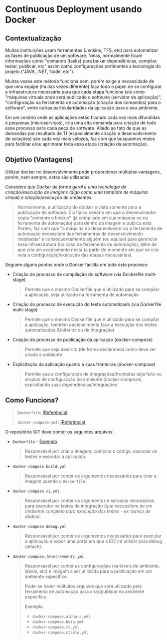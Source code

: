 # Continuous Deployment usando Docker


## Contextualização

Muitas instituições usam ferramentas (Jenkins, TFS, etc) para automatizar as fases de publicação de um software. Nelas, normalmente ficam informações como "comando (tasks) para baixar dependências, compilar, testar, publicar, etc" assim como configurações pertinentes a tecnologia do projeto ("JAVA, .NET, Node, etc").

Muitas vezes este método funciona bem, porém exige a necessidade de que uma equipe (muitas vezes diferente) faça todo o papel de se configurar a infraestrutura necessária para que cada etapa funcione tais como "máquinas virtuais onde será publicado o software (servidor de aplicação)", "configuração na ferramenta de automação (criação dos comandos) para o software", entre outras particularidades da aplicação para o seu ambiente.

Em um cenário onde as aplicações estão ficando cada vez mais difundidas e pequenas (microserviços), cria uma alta demanda para criação de todo esse processo para cada peça de software. Aliado ao fato de que as demandas por resultado de TI (especialmente criação e desenvolvimento de soluções) são cada vez mais velozes, faz com que busquemos meios para facilitar e/ou aprimorar toda essa etapa (criação da automação).


## Objetivo (Vantagens)

Utilizar docker no desenvolvimento pode proporcionar múltiplas vantagens, porém, nem sempre, estas são utilizadas.

_Considere que Docker de forma geral é uma tecnologia de criação/execução de imagens (algo como uma template de máquina virtual) e criação/execução de ambientes._

> Normalmente, a utilização do docker é vista somente para a publicação do software. É o típico cenário em que o desenvolvedor copia "somente o binário" (já compilado em sua máquina ou na ferramenta de automação) para dentro da imagem e publica esta. Porém, faz com que "a máquina do desenvolvedor ou a ferramenta de automação necessitem das ferramentas de desenvolvimento instaladas" e consequentemente alguém (ou equipe) para gerenciar essa infraestrutura (no caso da ferramenta de automação), além de que cria um acoplamento nesta (a partir do momento em que se cria nela a configuração/execução das etapas necessárias).

Seguem alguns pontos onde o Docker facilita em todo este processo:
- Criação do processo de compilação do software (via Dockerfile multi-stage)
  > Permite que o mesmo Dockerfile que é utilizado para se compilar a aplicação, seja utilizado na ferramenta de automação
- Criação do processo de execução do teste automatizado (via Dockerfile multi-stage)
  > Permite que o mesmo Dockerfile que é utilizado para se compilar a aplicação, também opcionalmente faça a execução dos testes automatizados (Unitários ou de Integração) 
- Criação do processo de publicação da aplicação (docker-compose)
  > Permite que seja descrito (de forma declarativa) como deve ser criado o ambiente
- Explicitação da aplicação quanto a suas fronteiras (docker-compose)
  > Permite que a configuração de integrações/fronteiras seja feito no arquivo de configuração do ambiente (docker-compose), explicitando suas dependências/integrações


## Como Funciona?

> `Dockerfile`: [(Referência)](https://docs.docker.com/engine/reference/builder/)
>
> `docker-compose.yml`: [(Referência)](https://docs.docker.com/compose/compose-file/)

O repositório GIT deve conter os seguintes arquivos:
- `Dockerfile` - [Exemplo](./dockerfile.md)
  > Responsável por criar a imagem, compilar o código, executar os testes e executar a aplicação.
- `docker-compose.build.yml`
  > Responsável por conter os argumentos necessários para criar a imagem usando o `Dockerfile`.
- `docker-compose.ci.yml`
  > Responsável por conter os argumentos e serviços necessários para executar os testes de integração _(que necessitam de um ambiente completo para execução dos testes - ex: banco de dados)_.
- `docker-compose.debug.yml`
  > Responsável por conter os argumentos necessários para executar a aplicação e expor uma porta em que a IDE irá utilizar para debug (attach).
- _`docker-compose.{environment}.yml`_
  > Responsável por conter as configurações (variáveis de ambiente, labels, etc) e imagem a ser utilizada para a publicação em um ambiente específico.
    >
    > Pode-se haver múltiplos arquivos que será utilizado pela ferramenta de automação para criar/publicar no ambiente específico.
    >
    > Exemplo:
    > - `docker-compose.alpha-a.yml`
    > - `docker-compose.beta.yml`
    > - `docker-compose.rc.yml`
    > - `docker-compose.stable.yml`
